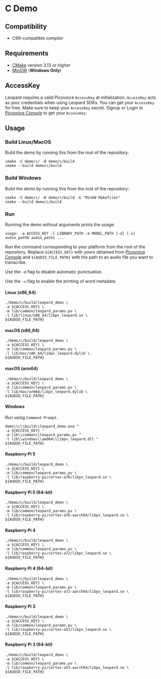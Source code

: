 # C Demo

## Compatibility

- C99-compatible compiler

## Requirements

- [CMake](https://cmake.org/) version 3.13 or higher
- [MinGW](https://mingw-w64.org/) (**Windows Only**)

## AccessKey

Leopard requires a valid Picovoice `AccessKey` at initialization. `AccessKey` acts as your credentials when using Leopard SDKs.
You can get your `AccessKey` for free. Make sure to keep your `AccessKey` secret.
Signup or Login to [Picovoice Console](https://console.picovoice.ai/) to get your `AccessKey`.

## Usage

### Build Linux/MacOS

Build the demo by running this from the root of the repository:

```console
cmake -S demo/c/ -B demo/c/build
cmake --build demo/c/build
```

### Build Windows

Build the demo by running this from the root of the repository:

```console
cmake -S demo/c/ -B demo/c/build -G "MinGW Makefiles"
cmake --build demo/c/build
```

### Run

Running the demo without arguments prints the usage:

```console
usage: -a ACCESS_KEY -l LIBRARY_PATH -m MODEL_PATH [-d] [-v] audio_path0 audio_path1 ...
```

Run the command corresponding to your platform from the root of the repository. Replace `${ACCESS_KEY}` with yours
obtained from [Picovoice Console](https://console.picovoice.ai/) and `${AUDIO_FILE_PATH}` with the path to an audio file you
want to transcribe.

Use the `-d` flag to disable automatic punctuation.

Use the `-v` flag to enable the printing of word metadata.


#### Linux (x86_64)

```console
./demo/c/build/leopard_demo \
-a ${ACCESS_KEY} \
-m lib/common/leopard_params.pv \
-l lib/linux/x86_64/libpv_leopard.so \
${AUDIO_FILE_PATH}
```

#### macOS (x86_64)

```console
./demo/c/build/leopard_demo \
-a ${ACCESS_KEY} \
-m lib/common/leopard_params.pv \
-l lib/mac/x86_64/libpv_leopard.dylib \
${AUDIO_FILE_PATH}
```

#### macOS (arm64)

```console
./demo/c/build/leopard_demo \
-a ${ACCESS_KEY} \
-m lib/common/leopard_params.pv \
-l lib/mac/arm64/libpv_leopard.dylib \
${AUDIO_FILE_PATH}
```

#### Windows

Run using `Command Prompt`.

```console
demo\\c\\build\\leopard_demo.exe ^
-a ${ACCESS_KEY} ^
-m lib\\common\\leopard_params.pv ^
-l lib\\windows\\amd64\\libpv_leopard.dll ^
${AUDIO_FILE_PATH}
```

#### Raspberry Pi 5

```console
./demo/c/build/leopard_demo \
-a ${ACCESS_KEY} \
-m lib/common/leopard_params.pv \
-l lib/raspberry-pi/cortex-a76/libpv_leopard.so \
${AUDIO_FILE_PATH}
```

#### Raspberry Pi 5 (64-bit)

```console
./demo/c/build/leopard_demo \
-a ${ACCESS_KEY} \
-m lib/common/leopard_params.pv \
-l lib/raspberry-pi/cortex-a76-aarch64/libpv_leopard.so \
${AUDIO_FILE_PATH}
```

#### Raspberry Pi 4

```console
./demo/c/build/leopard_demo \
-a ${ACCESS_KEY} \
-m lib/common/leopard_params.pv \
-l lib/raspberry-pi/cortex-a72/libpv_leopard.so \
${AUDIO_FILE_PATH}
```

#### Raspberry Pi 4 (64-bit)

```console
./demo/c/build/leopard_demo \
-a ${ACCESS_KEY} \
-m lib/common/leopard_params.pv \
-l lib/raspberry-pi/cortex-a72-aarch64/libpv_leopard.so \
${AUDIO_FILE_PATH}
```

#### Raspberry Pi 3

```console
./demo/c/build/leopard_demo \
-a ${ACCESS_KEY} \
-m lib/common/leopard_params.pv \
-l lib/raspberry-pi/cortex-a53/libpv_leopard.so \
${AUDIO_FILE_PATH}
```

#### Raspberry Pi 3 (64-bit)

```console
./demo/c/build/leopard_demo \
-a ${ACCESS_KEY} \
-m lib/common/leopard_params.pv \
-l lib/raspberry-pi/cortex-a53-aarch64/libpv_leopard.so \
${AUDIO_FILE_PATH}
```
